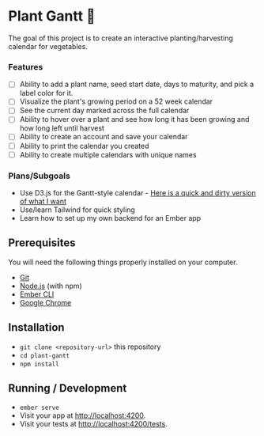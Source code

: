 # Plant Gantt 🌱

The goal of this project is to create an interactive planting/harvesting calendar for vegetables.

### Features

- [ ] Ability to add a plant name, seed start date, days to maturity, and pick a label color for it.
- [ ] Visualize the plant's growing period on a 52 week calendar
- [ ] See the current day marked across the full calendar
- [ ] Ability to hover over a plant and see how long it has been growing and how long left until harvest
- [ ] Ability to create an account and save your calendar
- [ ] Ability to print the calendar you created
- [ ] Ability to create multiple calendars with unique names

### Plans/Subgoals

- Use D3.js for the Gantt-style calendar - [Here is a quick and dirty version of what I want](https://observablehq.com/@cagrimmett/plant-gantt)
- Use/learn Tailwind for quick styling
- Learn how to set up my own backend for an Ember app

## Prerequisites

You will need the following things properly installed on your computer.

- [Git](https://git-scm.com/)
- [Node.js](https://nodejs.org/) (with npm)
- [Ember CLI](https://ember-cli.com/)
- [Google Chrome](https://google.com/chrome/)

## Installation

- `git clone <repository-url>` this repository
- `cd plant-gantt`
- `npm install`

## Running / Development

- `ember serve`
- Visit your app at [http://localhost:4200](http://localhost:4200).
- Visit your tests at [http://localhost:4200/tests](http://localhost:4200/tests).
